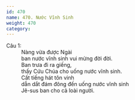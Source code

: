 ```yaml
---
id: 470
name: 470. Nước Vĩnh Sinh
weight: 470
category: 
---
```

<dl><dt>Câu 1:</dt><dd data-verse="1">Nàng vừa được Ngài <br/>ban nước vĩnh sinh vui mừng đời đời. <br/>Ban trưa đi ra giếng, <br/>thấy Cứu Chúa cho uống nước vĩnh sinh. <br/>Cất tiếng hát tôn vinh <br/>dẫn dắt đám đông đến uống nước vĩnh sinh <br/>Jê-sus ban cho cả loài người. </dd></dl>
